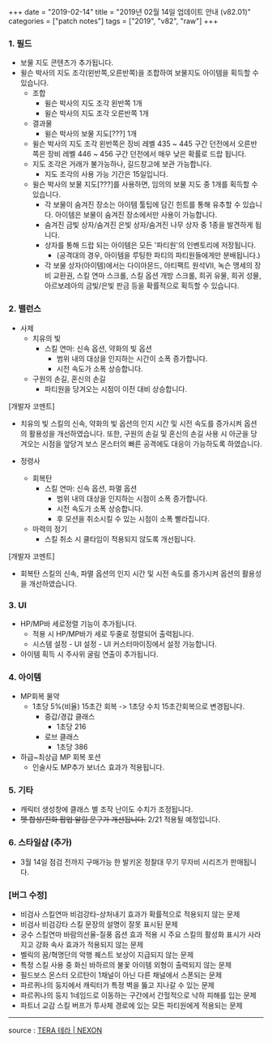 +++
date = "2019-02-14"
title = "2019년 02월 14일 업데이트 안내 (v82.01)"
categories = ["patch notes"]
tags = ["2019", "v82", "raw"]
+++

### 1. 필드
- 보물 지도 콘텐츠가 추가됩니다.  
- 윌슨 박사의 지도 조각(왼반쪽,오른반쪽)을 조합하여 보물지도 아이템을 획득할 수 있습니다.
  - 조합
    - 윌슨 박사의 지도 조각 왼반쪽 1개
    - 윌슨 박사의 지도 조각 오른반쪽 1개
  - 결과물
    - 윌슨 박사의 보물 지도[???] 1개
  - 윌슨 박사의 지도 조각 왼반쪽은 장비 레벨 435 ~ 445 구간 던전에서 오른반쪽은 장비 레벨 446 ~ 456 구간 던전에서 매우 낮은 확률로 드랍 됩니다.
  - 지도 조각은 거래가 불가능하나, 길드창고에 보관 가능합니다.
    - 지도 조각의 사용 가능 기간은 15일입니다.
  - 윌슨 박사의 보물 지도[???]를 사용하면, 임의의 보물 지도 중 1개를 획득할 수 있습니다.
    - 각 보물이 숨겨진 장소는 아이템 툴팁에 담긴 힌트를 통해 유추할 수 있습니다. 아이템은 보물이 숨겨진 장소에서만 사용이 가능합니다.
    - 숨겨진 금빛 상자/숨겨진 은빛 상자/숨겨진 나무 상자 중 1종을 발견하게 됩니다.
    - 상자를 통해 드랍 되는 아이템은 모든 '파티원'의 인벤토리에 저장됩니다.
      - (공격대의 경우, 아이템을 루팅한 파티의 파티원들에게만 분배됩니다.)
    - 각 보물 상자(아이템)에서는 다이아몬드, 아티팩트 원석VII, 녹슨 맹세의 장비 교환권, 스킬 연마 스크롤, 스킬 옵션 개방 스크롤, 희귀 유물, 희귀 성물, 아르보레아의 금빛/은빛 판금 등을 확률적으로 획득할 수 있습니다.

### 2. 밸런스
- 사제
  - 치유의 빛
    - 스킬 연마: 신속 옵션, 약화의 빛 옵션
      - 범위 내의 대상을 인지하는 시간이 소폭 증가합니다.
      - 시전 속도가 소폭 상승합니다.
  - 구원의 손길, 혼신의 손길
    - 파티원을 당겨오는 시점이 이전 대비 상승합니다.

[개발자 코멘트]
- 치유의 빛 스킬의 신속, 약화의 빛 옵션의 인지 시간 및 시전 속도를 증가시켜 옵션의 활용성을 개선하였습니다. 또한, 구원의 손길 및 혼신의 손길 사용 시 아군을 당겨오는 시점을 앞당겨 보스 몬스터의 빠른 공격에도 대응이 가능하도록 하였습니다.

- 정령사
  - 회복탄
    - 스킬 연마: 신속 옵션, 파멸 옵션
      - 범위 내의 대상을 인지하는 시점이 소폭 증가합니다.
      - 시전 속도가 소폭 상승합니다.
      - 후 모션을 취소시킬 수 있는 시점이 소폭 빨라집니다.
  - 마력의 정기
    - 스킬 취소 시 쿨타임이 적용되지 않도록 개선됩니다.

[개발자 코멘트]
- 회복탄 스킬의 신속, 파멸 옵션의 인지 시간 및 시전 속도를 증가시켜 옵션의 활용성을 개선하였습니다.

### 3. UI
- HP/MP바 세로정렬 기능이 추가됩니다.
  - 적용 시 HP/MP바가 세로 두줄로 정렬되어 출력됩니다.
  - 시스템 설정 - UI 설정 - UI 커스터마이징에서 설정 가능합니다.
- 아이템 획득 시 주사위 굴림 연출이 추가됩니다.

### 4. 아이템
- MP회복 물약
  - 1초당 5%(비율) 15초간 회복 -> 1초당 수치 15초간회복으로 변경됩니다.
    - 중갑/경갑 클래스
      - 1초당 216
    - 로브 클래스
      - 1초당 386
- 하급~최상급 MP 회복 포션
  - 인술사도 MP추가 보너스 효과가 적용됩니다.

### 5. 기타
- 캐릭터 생성창에 클래스 별 조작 난이도 수치가 조정됩니다.
- ~~펫 합성/진화 팝업 알림 문구가 개선됩니다.~~ 2/21 적용될 예정입니다.

### 6. 스타일샵 (추가)
- 3월 14일 점검 전까지 구매가능 한 발키온 정찰대 무기 무자비 시리즈가 판매됩니다.

### [버그 수정]
- 비검사 스킬연마 비검강타-상처내기 효과가 확률적으로 적용되지 않는 문제
- 비검사 비검강타 스킬 문장의 설명이 잘못 표시된 문제
- 궁수 스킬연마 바람의선율-질풍 옵션 효과 적용 시 주요 스킬의 활성화 표시가 사라지고 강화 속사 효과가 적용되지 않는 문제
- 벨릭의 꿈/혁명단의 악행 퀘스트 보상이 지급되지 않는 문제
- 특정 스킬 사용 중 화신 바하르의 불꽃 아이템 외형이 출력되지 않는 문제
- 필드보스 몬스터 오르탄이 1채널이 아닌 다른 채널에서 스폰되는 문제
- 파르퀴나의 둥지에서 캐릭터가 특정 벽을 뚫고 지나갈 수 있는 문제
- 파르퀴나의 둥지 1네임드로 이동하는 구간에서 간헐적으로 낙하 피해를 입는 문제
- 파트너 교감 스킬 버프가 투사체 경로에 있는 모든 파티원에게 적용되는 문제

----

source : [TERA 테라 | NEXON](http://tera.nexon.com/news/update/view.aspx?n4articlesn=379)

